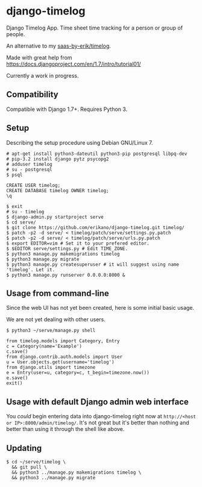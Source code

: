 # django-timelog

Django Timelog App. Time sheet time tracking for a person or group of people.

An alternative to my [saas-by-erik/timelog](https://github.com/saas-by-erik/timelog).

Made with great help from https://docs.djangoproject.com/en/1.7/intro/tutorial01/

Currently a work in progress.

## Compatibility

Compatible with Django 1.7+. Requires Python 3.

## Setup

Describing the setup procedure using Debian GNU/Linux 7.

```
# apt-get install python3-dateutil python3-pip postgresql libpq-dev
# pip-3.2 install django pytz psycopg2
# adduser timelog
# su - postgresql
$ psql
```

```
CREATE USER timelog;
CREATE DATABASE timelog OWNER timelog;
\q
```

```
$ exit
# su - timelog
$ django-admin.py startproject serve
$ cd serve/
$ git clone https://github.com/erikano/django-timelog.git timelog/
$ patch -p2 -d serve/ < timelog/patch/serve/settings.py.patch
$ patch -p2 -d serve/ < timelog/patch/serve/urls.py.patch
$ export EDITOR=vim # Set it to your prefered editor.
$ $EDITOR serve/settings.py # Edit TIME_ZONE.
$ python3 manage.py makemigrations timelog
$ python3 manage.py migrate
$ python3 manage.py createsuperuser # it will suggest using name 'timelog'. Let it.
$ python3 manage.py runserver 0.0.0.0:8000 &
```

## Usage from command-line

Since the web UI has not yet been created, here is some initial basic usage.

We are not yet dealing with other users.

```
$ python3 ~/serve/manage.py shell
```

```
from timelog.models import Category, Entry
c = Category(name='Example')
c.save()
from django.contrib.auth.models import User
u = User.objects.get(username='timelog')
from django.utils import timezone
e = Entry(user=u, category=c, t_begin=timezone.now())
e.save()
exit()
```

## Usage with default Django admin web interface

You *could* begin entering data into django-timelog right now at
`http://<host or IP>:8000/admin/timelog/`.
It's not great but it's better than nothing
and better than using it through the shell like above.

## Updating

```
$ cd ~/serve/timelog \
  && git pull \
  && python3 ../manage.py makemigrations timelog \
  && python3 ../manage.py migrate
```
